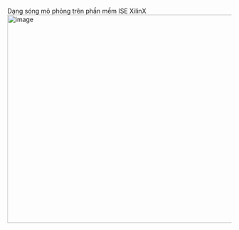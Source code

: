 Dạng sóng mô phỏng trên phần mềm ISE XilinX
<img width="960" height="468" alt="image" src="https://github.com/user-attachments/assets/cb045d5c-6c29-4b9f-83e5-82b05fb33186" />
